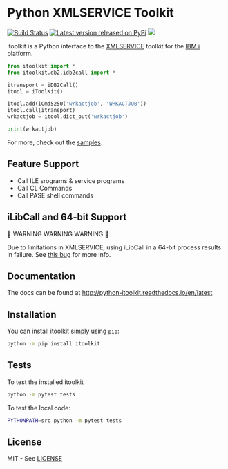 Python XMLSERVICE Toolkit
=========================
[![Build Status](https://travis-ci.com/IBM/python-itoolkit.svg?branch=master)](https://travis-ci.com/IBM/python-itoolkit)
[![Latest version released on PyPi](https://img.shields.io/pypi/v/itoolkit.svg)](https://pypi.python.org/pypi/itoolkit)
[![](https://img.shields.io/pypi/pyversions/itoolkit.svg)](https://pypi.org/project/itoolkit/)

itoolkit is a Python interface to the [XMLSERVICE](https://bitbucket.org/inext/xmlservice-rpg) toolkit for the [IBM i](https://en.wikipedia.org/wiki/IBM_i) platform.

```python
from itoolkit import *
from itoolkit.db2.idb2call import *

itransport = iDB2Call()
itool = iToolKit()

itool.add(iCmd5250('wrkactjob', 'WRKACTJOB'))
itool.call(itransport)
wrkactjob = itool.dict_out('wrkactjob')

print(wrkactjob)
```

For more, check out the [samples](samples/icmd_rtvjoba.py).

Feature Support
---------------

- Call ILE srograms & service programs
- Call CL Commands
- Call PASE shell commands

iLibCall and 64-bit Support
---------------------------

:rotating_light: WARNING WARNING WARNING :rotating_light:

Due to limitations in XMLSERVICE, using iLibCall in a 64-bit process results in failure. See [this bug](https://bitbucket.org/litmis/python-itoolkit/issues/17/ilibcall-fails-on-64-bt-python-versions) for more info.

Documentation
-------------

The docs can be found at <http://python-itoolkit.readthedocs.io/en/latest>

Installation
------------

You can install itoolkit simply using `pip`:

```bash
python -m pip install itoolkit
```

Tests
-----

To test the installed itoolkit

```bash
python -m pytest tests
```

To test the local code:

```bash
PYTHONPATH=src python -m pytest tests
```

License
-------

MIT - See [LICENSE](LICENSE)
